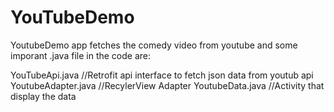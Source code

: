 # YouTubeDemo
YoutubeDemo app fetches the comedy video from youtube and some imporant .java file in the code are:

YouTubeApi.java	 //Retrofit api interface to fetch json data from youtub api
YoutubeAdapter.java	//RecylerView Adapter
YoutubeData.java //Activity that display the data 
